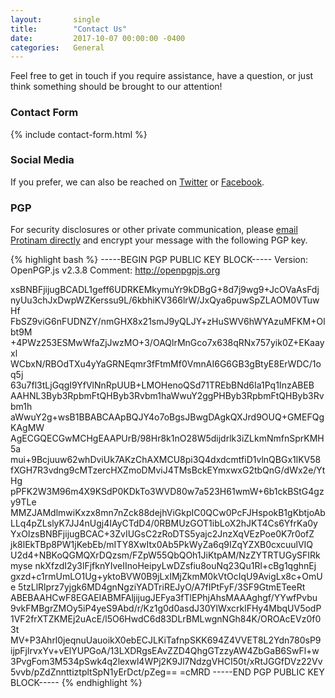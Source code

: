 ```yaml
---
layout:       single
title:        "Contact Us"
date:         2017-10-07 00:00:00 -0400
categories:   General
---
```


Feel free to get in touch if you require assistance, have a question, or just think something should be brought to our attention!

### Contact Form

{% include contact-form.html %}

### Social Media

If you prefer, we can also be reached on [Twitter][twitter] or [Facebook][facebook].

### PGP

For security disclosures or other private communication, please [email Protinam directly][protinam] and encrypt your message with the following PGP key.

{% highlight bash %}
-----BEGIN PGP PUBLIC KEY BLOCK-----
Version: OpenPGP.js v2.3.8
Comment: http://openpgpjs.org

xsBNBFjijugBCADL1geff6UDRKEMkymuYr9kDBgG+8d7j9wg9+JcOVaAsFdj
nyUu3chJxDwpWZKerssu9L/6kbhiKV366lrW/JxQya6puwSpZLAOM0VTuwHf
FbSZ9viG6nFUDNZY/nmGHX8x21smJ9yQLJY+zHuSWV6hWYAzuMFKM+Olbt9M
+4PWz253ESMwWfaZjJwzMO+3/OAQlrMnGco7x638qRNx757yik0Z+EKaayxl
WCbxN/RBOdTXu4yYaGRNEqmr3fFtmMf0VmnAI6G6GB3gBtyE8ErWDC/1oq5j
63u7fl3tLjGqgI9YfVlNnRpUUB+LMOHenoQSd71TREbBNd6Ia1Pq1InzABEB
AAHNL3Byb3RpbmFtQHByb3Rvbm1haWwuY2ggPHByb3RpbmFtQHByb3Rvbm1h
aWwuY2g+wsB1BBABCAApBQJY4o7oBgsJBwgDAgkQXJrd9OUQ+GMEFQgKAgMW
AgECGQECGwMCHgEAAPUrB/98Hr8k1nO28W5dijdrlk3iZLkmNmfnSprKMH5a
mui+9Bcjuuw62whDviUk7AKzChAXMCU8pi3Q4dxdcmtfiD1vlnQBGx1lKV58
fXGH7R3vdng9cMTzercHXZmoDMviJ4TMsBckEYmxwxG2tbQnG/dWx2e/YtHg
pPFK2W3M96m4X9KSdP0KDkTo3WVD80w7a523H61wmW+6b1ckBStG4gzy9TLe
MMZJAMdlmwiKxzx8mn7nZck88dejhViGkpIC0QCw0PcFJHspokB1gKbtjoAb
LLq4pZLslyK7JJ4nUgj4IAyCTdD4/0RBMUzGOT1ibLoX2hJKT4Cs6YfrKa0y
YxOIzsBNBFjijugBCAC+3ZvIUGsC2zRoDTS5yajc2JnzXqVEzPoe0K7r0ofZ
jk8lEkTBp8PW1jKebEb/mITY8XwItx0Ab5PkWyZa6q9IZqYZXB0cxcuulVIQ
U2d4+NBKoQGMQXrDQzsm/FZpW55QbQOh1JiKtpAM/NzZYTRTUGySFIRkmyse
nkXfzdI2y3lFjfknYIveIInoHeipyLwDZsfiu8ouNq23Qu1Rl+cBg1qghnEj
gxzd+c1rmUmLO1Ug+yktoBVW0B9jLxIMjZkmM0kVtOcIqU9AvigLx8c+OmUe
5tzLlRlprz7yjgk6MD4gnNgziYADTriREJyO/A7fIPtFyF/3SF9GtmETeeRt
ABEBAAHCwF8EGAEIABMFAljijugJEFya3fTlEPhjAhsMAAAghgf/YYwfPvbu
9vkFMBgrZMOy5iP4yeS9Abd/r/Kz1g0d0asdJ30YlWxcrklFHy4MbqUV5odP
1VF2frXTZKMEj2uAcE/l5O6HwdC6d83DLrBMLwgnNGh84K/OROAcEVz0f03t
MV+P3Ahrl0jeqnuUauoikX0ebECJLKiTafnpSKK694Z4VVET8L2Ydn780sP9
ijpFjlrvxYv+vElYUPGoA/13LXDRgsEAvZZD4QhgGTzzyAW4ZbGaB6SwFl+w
3PvgFom3M534pSwk4q2lexwl4WPj2K9Jl7NdzgVHCI50t/xRtJGGfDVz22Vv
5vvb/pZdZnnttiztpltSpN1yErDct/pZeg==
=cMRD
-----END PGP PUBLIC KEY BLOCK-----
{% endhighlight %}

[twitter]:  https://twitter.com/wyvernexchange
[facebook]: https://facebook.com/projectwyvern
[protinam]: mailto:protinam@protonmail.ch
